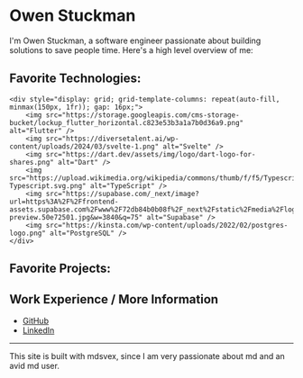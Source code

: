 

# Owen Stuckman


I'm Owen Stuckman, a software engineer passionate about building solutions to save people time. Here's a high level overview of me:


## Favorite Technologies:

    <div style="display: grid; grid-template-columns: repeat(auto-fill, minmax(150px, 1fr)); gap: 16px;">
        <img src="https://storage.googleapis.com/cms-storage-bucket/lockup_flutter_horizontal.c823e53b3a1a7b0d36a9.png" alt="Flutter" />
        <img src="https://diversetalent.ai/wp-content/uploads/2024/03/svelte-1.png" alt="Svelte" />
        <img src="https://dart.dev/assets/img/logo/dart-logo-for-shares.png" alt="Dart" />
        <img src="https://upload.wikimedia.org/wikipedia/commons/thumb/f/f5/Typescript.svg/1200px-Typescript.svg.png" alt="TypeScript" />
        <img src="https://supabase.com/_next/image?url=https%3A%2F%2Ffrontend-assets.supabase.com%2Fwww%2F72db84b0b08f%2F_next%2Fstatic%2Fmedia%2Flogo-preview.50e72501.jpg&w=3840&q=75" alt="Supabase" />
        <img src="https://kinsta.com/wp-content/uploads/2022/02/postgres-logo.png" alt="PostgreSQL" />
    </div>


## Favorite Projects:

<!-- Add in favorite projects using the componenet-->


## Work Experience / More Information
- [GitHub](https://github.com/owenstuckman)
- [LinkedIn](https://www.linkedin.com/in/owen-stuckman-b69977235)

---

This site is built with mdsvex, since I am very passionate about md and an avid md user.